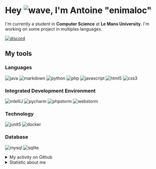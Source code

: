 # Hey ![wave], I'm Antoine "enimaloc"

I'm currently a student in **Computer Science** at **Le Mans University**. I'm working on some project in multiples
languages.

[![discord]](https://discord.com/users/136200628509605888)
## My tools

### Languages
![java] ![markdown] ![python] ![php] ![javascript] ![html5] ![css3]

### Integrated Development Environment
![intelliJ] ![pycharm] ![phpstorm]  ![webstorm]

### Technology
![junit5] ![docker]

### Database
![mysql] ![sqlite]

<details>
<summary>My activity on Github</summary>

<!--RECENT_ACTIVITY:last_update-->
> Last Updated: 01/02 04:21 (Europe/Paris)
<!--RECENT_ACTIVITY:last_update_end-->
<!--RECENT_ACTIVITY:start-->
1. ![star] Starred [DigitalPulseSoftware/ThisSpaceOfMine](https://github.com/DigitalPulseSoftware/ThisSpaceOfMine)
2. ![prMerged] Merged PR [`#58`](https://github.com/enimaloc/esportlinebot/pull/58) in [enimaloc/esportlinebot](https://github.com/enimaloc/esportlinebot)
3. ![prMerged] Merged PR [`#56`](https://github.com/enimaloc/esportlinebot/pull/56) in [enimaloc/esportlinebot](https://github.com/enimaloc/esportlinebot)
4. ![prMerged] Merged PR [`#52`](https://github.com/enimaloc/esportlinebot/pull/52) in [enimaloc/esportlinebot](https://github.com/enimaloc/esportlinebot)
5. ![prClosed] Closed PR [`#55`](https://github.com/enimaloc/esportlinebot/pull/55) in [enimaloc/esportlinebot](https://github.com/enimaloc/esportlinebot)
6. ![prClosed] Closed PR [`#54`](https://github.com/enimaloc/esportlinebot/pull/54) in [enimaloc/esportlinebot](https://github.com/enimaloc/esportlinebot)
7. ![prClosed] Closed PR [`#53`](https://github.com/enimaloc/esportlinebot/pull/53) in [enimaloc/esportlinebot](https://github.com/enimaloc/esportlinebot)
8. ![prClosed] Closed PR [`#51`](https://github.com/enimaloc/esportlinebot/pull/51) in [enimaloc/esportlinebot](https://github.com/enimaloc/esportlinebot)
9. ![prClosed] Closed PR [`#50`](https://github.com/enimaloc/esportlinebot/pull/50) in [enimaloc/esportlinebot](https://github.com/enimaloc/esportlinebot)
10. ![prMerged] Merged PR [`#49`](https://github.com/enimaloc/esportlinebot/pull/49) in [enimaloc/esportlinebot](https://github.com/enimaloc/esportlinebot)
<!--RECENT_ACTIVITY:end-->

</details>

<details>
<summary>Statistic about me</summary>

<p align="center">
<a href="https://wakatime.com/@enimaloc">
<img src="https://github-readme-stats.vercel.app/api/wakatime?username=enimaloc&theme=dark&hide_border=true&hide_title=true&layout=compact" alt="enimaloc's wakatime stats">
</a>
</p>

<!--START_SECTION:waka-->
![Code Time](http://img.shields.io/badge/Code%20Time-4%2C843%20hrs%2059%20mins-blue)

**🐱 My GitHub Data** 

> 📦 73.9 kB Used in GitHub's Storage 
 > 
> 🏆 0 Contributions in the Year 2025
 > 
> 🚫 Not Opted to Hire
 > 
> 📜 46 Public Repositories 
 > 
> 🔑 19 Private Repositories 
 > 

 Last Updated on 01/02/2025 01:34:35 UTC
<!--END_SECTION:waka-->

</details>

<!-- Icons -->
[wave]: https://cdn.jsdelivr.net/gh/Readme-Workflows/Readme-Icons@1.1.0/icons/gifs/wave.gif

<!-- Badges -->
[issueOpened]: https://cdn.jsdelivr.net/gh/Readme-Workflows/Readme-Icons@main/icons/octicons/IssueOpened.svg
[issueClosed]: https://cdn.jsdelivr.net/gh/Readme-Workflows/Readme-Icons@main/icons/octicons/IssueClosed.svg

[prOpened]: https://cdn.jsdelivr.net/gh/Readme-Workflows/Readme-Icons@main/icons/octicons/PullRequestOpened.svg
[prClosed]: https://cdn.jsdelivr.net/gh/Readme-Workflows/Readme-Icons@main/icons/octicons/PullRequestClosed.svg
[prMerged]: https://cdn.jsdelivr.net/gh/Readme-Workflows/Readme-Icons@main/icons/octicons/PullRequestMerged.svg

[comment]: https://cdn.jsdelivr.net/gh/Readme-Workflows/Readme-Icons@main/icons/octicons/Comment.svg

[changesRequested]: https://cdn.jsdelivr.net/gh/Readme-Workflows/Readme-Icons@main/icons/octicons/RequestedChanges.svg
[approved]: https://cdn.jsdelivr.net/gh/Readme-Workflows/Readme-Icons@main/icons/octicons/ApprovedChanges.svg

[repoCreated]: https://cdn.jsdelivr.net/gh/Readme-Workflows/Readme-Icons@main/icons/octicons/Repository.svg
[newRelease]: https://cdn.jsdelivr.net/gh/Readme-Workflows/Readme-Icons@main/icons/octicons/Release.svg
[star]: https://cdn.jsdelivr.net/gh/Readme-Workflows/Readme-Icons@main/icons/octicons/StarredRepository.svg
[wiki]: https://cdn.jsdelivr.net/gh/Readme-Workflows/Readme-Icons@main/icons/octicons/Wiki.svg
[fork]: https://cdn.jsdelivr.net/gh/Readme-Workflows/Readme-Icons@main/icons/octicons/ForkedRepository.svg
[people]: https://cdn.jsdelivr.net/gh/Readme-Workflows/Readme-Icons@main/icons/octicons/People.svg

<!-- Meta Badge -->
[junit5]: https://img.shields.io/badge/JUnit5-323330?style=for-the-badge&logo=junit5

<!--- https://github.com/alexandresanlim/Badges4-README.md-Profile#-group- -->
[discord]: https://img.shields.io/badge/Discord-323330?style=for-the-badge&logo=discord

<!--- https://github.com/alexandresanlim/Badges4-README.md-Profile#-languages- -->
[java]: https://img.shields.io/badge/Java-323330?style=for-the-badge&logo=java
[python]: https://img.shields.io/badge/Python-323330?style=for-the-badge&logo=python
[php]: https://img.shields.io/badge/PHP-323330?style=for-the-badge&logo=php
[javascript]: https://img.shields.io/badge/JavaScript-323330?style=for-the-badge&logo=javascript
[html5]: https://img.shields.io/badge/HTML5-323330?style=for-the-badge&logo=html5
[css3]: https://img.shields.io/badge/CSS3-323330?style=for-the-badge&logo=css3

<!--- https://github.com/alexandresanlim/Badges4-README.md-Profile#-database- -->
[mysql]: https://img.shields.io/badge/MySQL-323330?style=for-the-badge&logo=mysql
[sqlite]: https://img.shields.io/badge/SQLite-323330?style=for-the-badge&logo=sqlite

<!--- https://github.com/alexandresanlim/Badges4-README.md-Profile#-frameworks- -->
[markdown]: https://img.shields.io/badge/Markdown-323330?style=for-the-badge&logo=markdown
[docker]: https://img.shields.io/badge/Docker-323330?style=for-the-badge&logo=docker

<!--- https://github.com/alexandresanlim/Badges4-README.md-Profile#-ide- -->
[intelliJ]: https://img.shields.io/badge/IntelliJIDEA-323330.svg?style=for-the-badge&logo=intellij-idea
[pycharm]: https://img.shields.io/badge/PyCharm-323330.svg?&style=for-the-badge&logo=PyCharm
[phpstorm]: http://img.shields.io/badge/-PHPStorm-323330?style=for-the-badge&logo=phpstorm
[webstorm]: https://img.shields.io/badge/WebStorm-323330?style=for-the-badge&logo=WebStorm